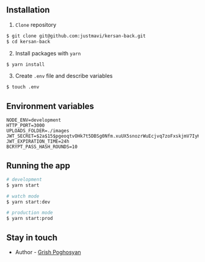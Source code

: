 ## Installation

1. `Clone` repository

```bash
$ git clone git@github.com:justmavi/kersan-back.git
$ cd kersan-back
```

2. Install packages with `yarn`

```bash
$ yarn install
```

3. Create `.env` file and describe variables

```bash
$ touch .env
```

## Environment variables

```
NODE_ENV=development
HTTP_PORT=3000
UPLOADS_FOLDER=./images
JWT_SECRET=$2a$15$pgeoqtvOHk7t5DBSg0Nfm.xuUX5snozrWuEcjvq7zoFxskjmV7IyK
JWT_EXPIRATION_TIME=24h
BCRYPT_PASS_HASH_ROUNDS=10
```

## Running the app

```bash
# development
$ yarn start

# watch mode
$ yarn start:dev

# production mode
$ yarn start:prod
```

## Stay in touch

- Author - [Grish Poghosyan](https://www.linkedin.com/in/grishpoghosyan)
